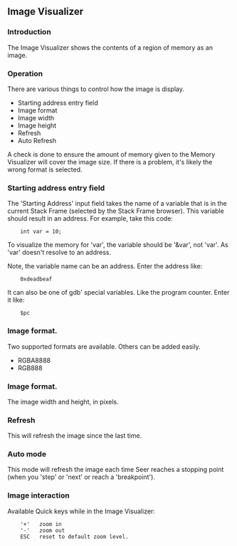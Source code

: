 ## Image Visualizer

### Introduction

The Image Visualizer shows the contents of a region of memory as an image.

### Operation

There are various things to control how the image is display.

* Starting address entry field
* Image format
* Image width
* Image height
* Refresh
* Auto Refresh

A check is done to ensure the amount of memory given to the Memory Visualizer will cover the image size. If there is a problem, it's
likely the wrong format is selected.

### Starting address entry field

The 'Starting Address' input field takes the name of a variable that is in the current Stack Frame (selected by the Stack Frame browser). This variable should result in an address. For example, take this code:
```
    int var = 10;
```
To visualize the memory for 'var', the variable should be '&var', not 'var'. As 'var' doesn't resolve to an address.

Note, the variable name can be an address. Enter the address like:
```
    0xdeadbeaf
```
It can also be one of gdb' special variables. Like the program counter. Enter it like:
```
    $pc
```

### Image format.

Two supported formats are available. Others can be added easily.

* RGBA8888
* RGB888

### Image format.

The image width and height, in pixels.

### Refresh

This will refresh the image since the last time.

### Auto mode

This mode will refresh the image each time Seer reaches a stopping point (when you 'step' or 'next' or reach a 'breakpoint').

### Image interaction

Available Quick keys while in the Image Visualizer:
```
    '+'   zoom in
    '-'   zoom out
    ESC   reset to default zoom level.
```

